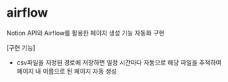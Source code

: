 # airflow

Notion API와 Airflow를 활용한 페이지 생성 기능 자동화 구현

[구현 기능]
- csv파일을 지정된 경로에 저장하면 일정 시간마다 자동으로 해당 파일을 추적하여 페이지 내 이름으로 된 페이지 자동 생성
